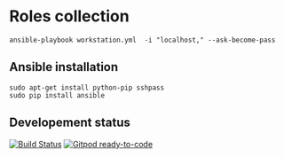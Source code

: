 # Roles collection

	ansible-playbook workstation.yml  -i "localhost," --ask-become-pass

## Ansible installation
 	sudo apt-get install python-pip sshpass
 	sudo pip install ansible
	
## Developement status

[![Build Status](https://travis-ci.org/ebesson/ansible-roles.svg?branch=master)](https://travis-ci.org/ebesson/ansible-roles/)
[![Gitpod ready-to-code](https://img.shields.io/badge/Gitpod-ready--to--code-908a85?logo=gitpod)](https://gitpod.io/#https://github.com/ebesson/ansible-roles)
